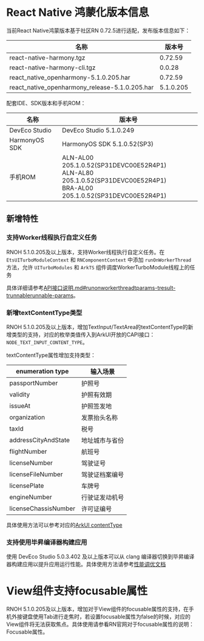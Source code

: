# React Native 鸿蒙化版本信息

当前React Native鸿蒙版本基于社区RN 0.72.5进行适配，发布版本信息如下：

| 名称                          | 版本号                            |
| ----------------------------- | -------------------------------|
| react-native-harmony.tgz        | 0.72.59 |
| react-native-harmony-cli.tgz    | 0.0.28 |
| react_native_openharmony-5.1.0.205.har                          | 0.72.59 |
| react_native_openharmony_release-5.1.0.205.har                  | 5.1.0.205 |

配套IDE、SDK版本和手机ROM：

| 名称                          | 版本号                            |
| ----------------------------- | -------------------------------|
| DevEco Studio     | DevEco Studio 5.1.0.249 |
| HarmonyOS SDK     | HarmonyOS SDK 5.1.0.52(SP3) |
| 手机ROM           | ALN-AL00 205.1.0.52(SP31DEVC00E52R4P1) <br> ALN-AL80 205.1.0.52(SP31DEVC00E52R4P1) <br> BRA-AL00 205.1.0.52(SP31DEVC00E52R4P1) |

## 新增特性

### 支持Worker线程执行自定义任务

RNOH 5.1.0.205及以上版本，支持Worker线程执行自定义任务。在 `EtsUITurboModuleContext` 和 `RNComponentContext` 中添加 `runOnWorkerThread` 方法，允许 `UITurboModules` 和 `ArkTS` 组件调度WorkerTurboModule线程上的任务

具体详细请参考[API接口说明.md#runonworkerthreadtparams-tresult-trunnablerunnable-params](../API接口说明.md#runonworkerthreadtparams-tresult-trunnablerunnable-params)。

### 新增textContentType类型

RNOH 5.1.0.205及以上版本，增加TextInput/TextArea的textContentType的新增类型的支持，对应的枚举类值传入到ArkUI开放的CAPI接口：`NODE_TEXT_INPUT_CONTENT_TYPE`。

textContentType属性增加支持类型：

| enumeration type   | 输入场景      |
| ------------------ | ------------ |
| passportNumber | 护照号 |
| validity | 护照有效期 |
| issueAt | 护照签发地 |
| organization | 发票抬头名称 |
| taxId | 税号 |
| addressCityAndState | 地址城市与省份 |
| flightNumber | 航班号 |
| licenseNumber | 驾驶证号 |
| licenseFileNumber | 驾驶证档案编号 |
| licensePlate | 车牌号 |
| engineNumber | 行驶证发动机号 |
| licenseChassisNumber | 许可证编号 |

具体使用方法可以参考对应的[ArkUI contentType](https://developer.huawei.com/consumer/cn/doc/harmonyos-references-V5/ts-basic-components-textinput-V5#contenttype12%E6%9E%9A%E4%B8%BE%E8%AF%B4%E6%98%8E)

### 支持使用毕昇编译器构建应用

使用 DevEco Studio 5.0.3.402 及以上版本可以从 clang 编译器切换到毕昇编译器构建应用以提升应用运行性能。具体使用方法请参考[性能调优文档](../性能调优.md#3.-使用毕昇进行构建)

# View组件支持focusable属性

RNOH 5.1.0.205及以上版本，增加对于View组件的focusable属性的支持，在手机外接键盘使用Tab进行走焦时，若设置focusable属性为false的时候，对应的View组件将无法获取焦点。具体使用请参看RN官网对于focusable属性的说明：Focusable属性。
